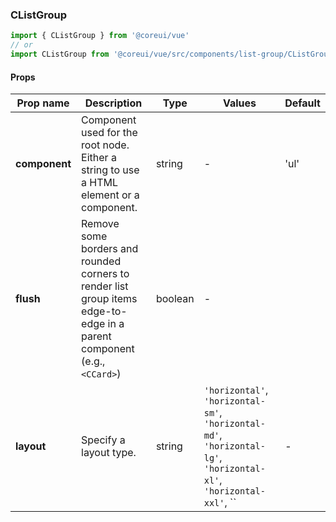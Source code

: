 ### CListGroup

```jsx
import { CListGroup } from '@coreui/vue'
// or
import CListGroup from '@coreui/vue/src/components/list-group/CListGroup'
```

#### Props

| Prop name     | Description                                                                                                             | Type    | Values                                                                                                                 | Default |
| ------------- | ----------------------------------------------------------------------------------------------------------------------- | ------- | ---------------------------------------------------------------------------------------------------------------------- | ------- |
| **component** | Component used for the root node. Either a string to use a HTML element or a component.                                 | string  | -                                                                                                                      | 'ul'    |
| **flush**     | Remove some borders and rounded corners to render list group items edge-to-edge in a parent component (e.g., `<CCard>`) | boolean | -                                                                                                                      |         |
| **layout**    | Specify a layout type.                                                                                                  | string  | `'horizontal'`, `'horizontal-sm'`, `'horizontal-md'`, `'horizontal-lg'`, `'horizontal-xl'`, `'horizontal-xxl'`, `` | - |
